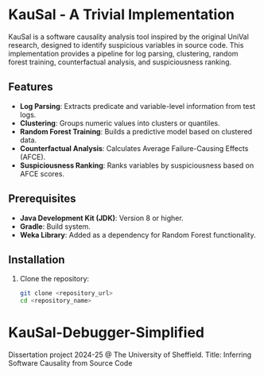 # KauSal - A Trivial Implementation

KauSal is a software causality analysis tool inspired by the original UniVal research, designed to identify suspicious variables in source code. This implementation provides a pipeline for log parsing, clustering, random forest training, counterfactual analysis, and suspiciousness ranking.

## Features

- **Log Parsing**: Extracts predicate and variable-level information from test logs.
- **Clustering**: Groups numeric values into clusters or quantiles.
- **Random Forest Training**: Builds a predictive model based on clustered data.
- **Counterfactual Analysis**: Calculates Average Failure-Causing Effects (AFCE).
- **Suspiciousness Ranking**: Ranks variables by suspiciousness based on AFCE scores.

## Prerequisites

- **Java Development Kit (JDK)**: Version 8 or higher.
- **Gradle**: Build system.
- **Weka Library**: Added as a dependency for Random Forest functionality.

## Installation

1. Clone the repository:
   ```bash
   git clone <repository_url>
   cd <repository_name>

# KauSal-Debugger-Simplified
Dissertation project 2024-25 @ The University of Sheffield. 
Title: Inferring Software Causality from Source Code
